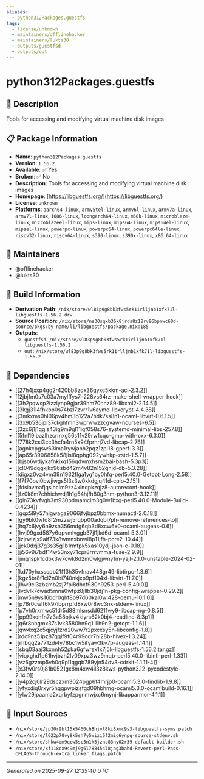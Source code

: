 ```yaml
---
aliases:
  - python312Packages.guestfs
tags:
  - license/unknown
  - maintainers/offlinehacker
  - maintainers/lukts30
  - outputs/guestfsd
  - outputs/out
---
```


# python312Packages.guestfs

## 📝 Description

Tools for accessing and modifying virtual machine disk images

## 📋 Package Information

- **Name**: `python312Packages.guestfs`
- **Version**: `1.56.2`
- **Available**: ✅ Yes
- **Broken**: ✅ No
- **Description**: Tools for accessing and modifying virtual machine disk images
- **Homepage**: [https://libguestfs.org/](https://libguestfs.org/)
- **License**: `unknown`
- **Platforms**: `aarch64-linux`, `armv5tel-linux`, `armv6l-linux`, `armv7a-linux`, `armv7l-linux`, `i686-linux`, `loongarch64-linux`, `m68k-linux`, `microblaze-linux`, `microblazeel-linux`, `mips-linux`, `mips64-linux`, `mips64el-linux`, `mipsel-linux`, `powerpc-linux`, `powerpc64-linux`, `powerpc64le-linux`, `riscv32-linux`, `riscv64-linux`, `s390-linux`, `s390x-linux`, `x86_64-linux`
## 👥 Maintainers

- @offlinehacker
- @lukts30


## 🔧 Build Information

- **Derivation Path**: `/nix/store/wl83p9g8bk3fws5rk1irlljnb1xfk71l-libguestfs-1.56.2.drv`
- **Source Position**: `/nix/store/ns30sqxb36k8jrds8z18rv96bpnwc60d-source/pkgs/by-name/li/libguestfs/package.nix:185`
- **Outputs**:
  - `guestfsd`:  `/nix/store/wl83p9g8bk3fws5rk1irlljnb1xfk71l-libguestfs-1.56.2`
  - `out`:  `/nix/store/wl83p9g8bk3fws5rk1irlljnb1xfk71l-libguestfs-1.56.2`

## 🔗 Dependencies

- [[27h4jxxp4gg2r420bb8zqx36qyxc5kkm-acl-2.3.2]]
- [[2jbjfm0s7c03a7mylffys7n228vs64rz-make-shell-wrapper-hook]]
- [[3h2pqwsp2izzlynp9gjar39hm70nnz89-libxml2-2.14.5]]
- [[3kgj31l4fhkbp0s74bzl7zvrr1v6aymc-libxcrypt-4.4.38]]
- [[3mkxms0hl06pv4hm3b122a7hdk7ss8n1-ocaml-libvirt-0.6.1.5]]
- [[3x9b536jpi37ckghfmn3wprwwzzcgvaw-ncurses-6.5]]
- [[3zc6j1j1qgis43ig9m9gl11iqf058s76-systemd-minimal-libs-257.8]]
- [[5fnl19ibazlhzcrmxg56s11v29rw1cqc-gmp-with-cxx-6.3.0]]
- [[778k2csi3cc3hcfa4rn5x94fprhrj7vd-libcap-2.76]]
- [[agnkcpgsw63ima1rywjanh2pqz1zpl18-gperf-3.3]]
- [[ap65r3906858k58jisl8qphg092ywhkp-zstd-1.5.7]]
- [[bjsb6wdjykafnkixq156qdvmxhsm2bai-bash-5.3p3]]
- [[cl049dqgkjkx96sbd42m4v82n152gnjd-db-5.3.28]]
- [[digxz0vz4vm39n1932flga1yg1by0hfq-perl5.40.0-Getopt-Long-2.58]]
- [[f7f70bvi0bwjiwgs5l3s3w0kkdgjq41d-cpio-2.15]]
- [[fdsiavmafjqslhcim9zz4xlnqpkzqjz8-autoreconf-hook]]
- [[fz0k8m7chhichwdj1h1g54hjfh80g3nm-python3-3.12.11]]
- [[gln73kvfvgh3m930pdmamcim3g0w1bxg-perl5.40.0-Module-Build-0.4234]]
- [[gqx5l9y57nlgwaga9066jfvjbpz0bbmx-numactl-2.0.18]]
- [[gy9bk0wfd8f2mzzwj5rqbp00adqbl7ph-remove-references-to]]
- [[hq7c6jvy6n9zsh356mdg6qb3d8xcw6x0-ocaml-augeas-0.6]]
- [[hvj99gxd587y6qpvmlvggb37jl1jkd6d-ocaml-5.3.0]]
- [[izjrwizjx9aif73k8wmnxbnwl8p11jfh-pcre2-10.44]]
- [[jck0dxj37g3s35g1b1rmfpk5xas10ydj-json-c-0.18]]
- [[ji56v9i7bdf14w53nxy71cpr8rrrvmma-fuse-2.9.9]]
- [[jmq1spk1cdbx3w7cwk8d2m0wlgjwny1m-yajl-2.1.0-unstable-2024-02-01]]
- [[kd70yhxsscpb21f13h35vfnav448gr49-libtirpc-1.3.6]]
- [[kgz5br8f1cl2n0bi740nkjxp9pf104xl-libvirt-11.7.0]]
- [[lhw9cl3zbzmb2zj7fpi8dhxf930h9253-perl-5.40.0]]
- [[lvdvlk7cwad5mna0wfpz8jllb30jdj1n-pkg-config-wrapper-0.29.2]]
- [[mw5n9ys16bdr0qhf8p97d60kal0wl428-qemu-10.1.0]]
- [[p76r0cwlf6k97ibprrpfd8xw0r8wc3nx-stdenv-linux]]
- [[p7vh0rxmwc51dr5d88mlsnsdd6211wy9-libcap-ng-0.8.5]]
- [[pp99kqhfn7z3a58pjkv4kiyrs62k0bj4-readline-8.3p1]]
- [[q6r8nhgmx37s1vk3580hn9q1illlh9n2-getopt-1.1.6]]
- [[qw4xq2c5qjcyjfzrd20ww7r2pxcxsy5n-libconfig-1.8]]
- [[rdc9nz51pz87qqlf9f04r99cdr7hi28b-hivex-1.3.24]]
- [[rhbqg2a771zdi4y78bc1w5ifyaw3kv7p-augeas-1.14.1]]
- [[sbq03aaj3kxnnh52pka6gfwrsx1x7j5k-libguestfs-1.56.2.tar.gz]]
- [[viqxghd1p61hvjbzh2lv09xpz3wz9mqb-perl5.40.0-libintl-perl-1.33]]
- [[vz6gzzmp5vh0q9pl1qgqb789yjn54dv3-cdrkit-1.1.11-4]]
- [[x3fw0rs0j81b0521gx8m4xw4il3z8kws-python3.12-pycodestyle-2.14.0]]
- [[y4p2cj0lr29dsczxm3024pgp6f4mrjp0-ocaml5.3.0-findlib-1.9.8]]
- [[yfyxdiq0rxyr5hqgpwpizsfgd09hbhmg-ocaml5.3.0-ocamlbuild-0.16.1]]
- [[ylw29jpaama2xqrbyfzpgnmwjxc6mynj-libapparmor-4.1.1]]

## 📁 Input Sources

- `/nix/store/jp30r9bl15x5460ch8hjvl8ki8xmc9s3-libguestfs-syms.patch`
- `/nix/store/l622p70vy8k5sh7y5wizi5f2mic6ynpg-source-stdenv.sh`
- `/nix/store/shkw4qm9qcw5sc5n1k5jznc83ny02r39-default-builder.sh`
- `/nix/store/xf118cx949mj9g6l788454l8jag3bahd-Revert-perl-Pass-CFLAGS-through-extra_linker_flags.patch`

---
*Generated on 2025-09-27 12:35:40 UTC*
